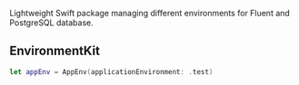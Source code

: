 Lightweight Swift package managing different environments for Fluent and PostgreSQL database.

## EnvironmentKit

```swift
let appEnv = AppEnv(applicationEnvironment: .test)
```
